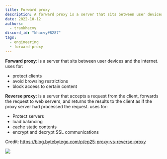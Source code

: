 ```yaml
---
title: Forward proxy
description: A forward proxy is a server that sits between user devices and the internet.
date: 2022-10-12
authors:
  - trankhacvy
discord_id: "khacvy#8287"
tags:
  - engineering
  - forward-proxy
---
```


**Forward proxy**: is a server that sits between user devices and the internet.
uses for:

- protect clients
- avoid browsing restrictions
- block access to certain content

**Reverse proxy:** is a server that accepts a request from the client, forwards the request to web servers, and returns the results to the client as if the proxy server had processed the request.
uses for:

- Protect servers
- load balancing
- cache static contents
- encrypt and decrypt SSL communications

Credit: https://blog.bytebytego.com/p/ep25-proxy-vs-reverse-proxy

![](assets/202210122014---forward-proxy_pasted-image-20221012202942.webp)
